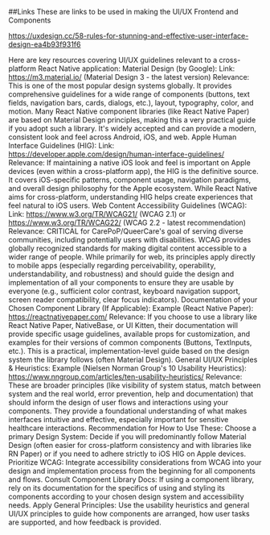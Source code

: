 ##Links
These are links to be used in making the UI/UX Frontend and Components

https://uxdesign.cc/58-rules-for-stunning-and-effective-user-interface-design-ea4b93f931f6

Here are key resources covering UI/UX guidelines relevant to a cross-platform React Native application:
Material Design (by Google):
Link: https://m3.material.io/ (Material Design 3 - the latest version)
Relevance: This is one of the most popular design systems globally. It provides comprehensive guidelines for a wide range of components (buttons, text fields, navigation bars, cards, dialogs, etc.), layout, typography, color, and motion. Many React Native component libraries (like React Native Paper) are based on Material Design principles, making this a very practical guide if you adopt such a library. It's widely accepted and can provide a modern, consistent look and feel across Android, iOS, and web.
Apple Human Interface Guidelines (HIG):
Link: https://developer.apple.com/design/human-interface-guidelines/
Relevance: If maintaining a native iOS look and feel is important on Apple devices (even within a cross-platform app), the HIG is the definitive source. It covers iOS-specific patterns, component usage, navigation paradigms, and overall design philosophy for the Apple ecosystem. While React Native aims for cross-platform, understanding HIG helps create experiences that feel natural to iOS users.
Web Content Accessibility Guidelines (WCAG):
Link: https://www.w3.org/TR/WCAG21/ (WCAG 2.1) or https://www.w3.org/TR/WCAG22/ (WCAG 2.2 - latest recommendation)
Relevance: CRITICAL for CarePoP/QueerCare's goal of serving diverse communities, including potentially users with disabilities. WCAG provides globally recognized standards for making digital content accessible to a wider range of people. While primarily for web, its principles apply directly to mobile apps (especially regarding perceivability, operability, understandability, and robustness) and should guide the design and implementation of all your components to ensure they are usable by everyone (e.g., sufficient color contrast, keyboard navigation support, screen reader compatibility, clear focus indicators).
Documentation of your Chosen Component Library (If Applicable):
Example (React Native Paper): https://reactnativepaper.com/
Relevance: If you choose to use a library like React Native Paper, NativeBase, or UI Kitten, their documentation will provide specific usage guidelines, available props for customization, and examples for their versions of common components (Buttons, TextInputs, etc.). This is a practical, implementation-level guide based on the design system the library follows (often Material Design).
General UI/UX Principles & Heuristics:
Example (Nielsen Norman Group's 10 Usability Heuristics): https://www.nngroup.com/articles/ten-usability-heuristics/
Relevance: These are broader principles (like visibility of system status, match between system and the real world, error prevention, help and documentation) that should inform the design of user flows and interactions using your components. They provide a foundational understanding of what makes interfaces intuitive and effective, especially important for sensitive healthcare interactions.
Recommendation for How to Use These:
Choose a primary Design System: Decide if you will predominantly follow Material Design (often easier for cross-platform consistency and with libraries like RN Paper) or if you need to adhere strictly to iOS HIG on Apple devices.
Prioritize WCAG: Integrate accessibility considerations from WCAG into your design and implementation process from the beginning for all components and flows.
Consult Component Library Docs: If using a component library, rely on its documentation for the specifics of using and styling its components according to your chosen design system and accessibility needs.
Apply General Principles: Use the usability heuristics and general UI/UX principles to guide how components are arranged, how user tasks are supported, and how feedback is provided.